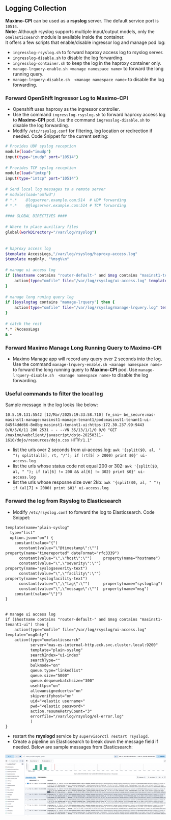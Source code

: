 ## Logging Collection


**Maximo-CPI** can be used as a **rsyslog** server. The default service port is `10514`. <br>
**Note**: Although rsyslog supports multiple input/output models, only the `omelasticsearch` module is available inside the container. <br>
It offers a few scripts that enable/disable ingressor log and manage pod log:

- `ingresslog-rsyslog.sh` to forward haproxy access log to rsyslog server. 
- `ingresslog-disable.sh` to disable the log forwarding.
- `ingresslog-container.sh` to keep the log in the haproxy container only.
- `manage-lrquery-enable.sh <manage namespace name>` to forward the long running query. 
- `manage-lrquery-disable.sh  <manage namespace name>` to disable the log forwarding.


### Forward OpenShift Ingressor Log to Maximo-CPI

- Openshift uses haproxy as the ingressor controller. 
- Use the command `ingresslog-rsyslog.sh` to forward haproxy access log to **Maximo-CPI** pod. Use the command `ingresslog-disable.sh` to disable the log forwarding. 
- Modify `/etc/rsyslog.conf` for filtering, log location or redirection if needed. Code Snippet for the current setting:

```bash
# Provides UDP syslog reception
module(load="imudp")     
input(type="imudp" port="10514")

# Provides TCP syslog reception
module(load="imtcp")
input(type="imtcp" port="10514")

# Send local log messages to a remote server 
# module(load="omfwd")
# *.*    @logserver.example.com:514  # UDP forwarding
# *.*    @@logserver.example.com:514 # TCP forwarding

#### GLOBAL DIRECTIVES ####

# Where to place auxiliary files
global(workDirectory="/var/log/rsyslog")


# haproxy access log
$template AccessLogs,"/var/log/rsyslog/haproxy-access.log"
$template msgOnly, "%msg%\n"

# manage ui access log
if ($hostname contains "router-default-" and $msg contains "masinst1-tenant1-ui") then {
    action(type="omfile" file="/var/log/rsyslog/ui-access.log" template="msgOnly")
}

# manage long runing query log
if ($syslogtag contains "manage-lrquery") then {
    action(type="omfile" file="/var/log/rsyslog/manage-lrquery.log" template="msgOnly")
}

# catch the rest
*.* ?AccessLogs
& ~
```

### Forward Maximo Manage Long Running Query to Maximo-CPI

- Maximo Manage app will record any query over 2 seconds into the log. Use the command `manage-lrquery-enable.sh <manage namespace name>` to forward the long running query to **Maximo-CPI** pod. Use `manage-lrquery-disable.sh  <manage namespace name>` to disable the log forwarding.

### Useful commands to filter the local log

Sample message in the log looks like below:
```
10.5.19.131:5542 [12/Mar/2025:19:33:58.710] fe_sni~ be_secure:mas-masinst1-manage:masinst1-manage-tenant1/pod:masinst1-tenant1-ui-845f4ddd66-8m8bq:masinst1-tenant1-ui:https:172.30.237.99:9443 0/0/5/6/11 200 2531 - - --VN 35/13/1/1/0 0/0 "GET /maximo/webclient/javascript/dojo-20250311-1610/dojo/resources/dojo.css HTTP/1.1"
``` 

- list the urls over 2 seconds from ui-access.log: `awk '{split($0, al, " "); split(al[5], rt, "/"); if (rt[5] > 2000) print $0}' ui-access.log`
- list the urls whose status code not equal 200 or 302: `awk '{split($0, al, " "); if (al[6] != 200 && al[6] != 302) print $0}' ui-access.log`
- list the urls whose resposne size over 2kb: `awk '{split($0, al, " "); if (al[7] > 2000) print $0}' ui-access.log`

### Forward the log from Rsyslog to Elasticsearch

- Modify `/etc/rsyslog.conf` to forward the log to Elasticsearch. Code Snippet:

```
template(name="plain-syslog"
  type="list"
  option.json="on") {
    constant(value="{")
      constant(value="\"@timestamp\":\"")  property(name="timereported" dateFormat="rfc3339")
      constant(value="\",\"host\":\"")     property(name="hostname")
      constant(value="\",\"severity\":\"") property(name="syslogseverity-text")
      constant(value="\",\"facility\":\"") property(name="syslogfacility-text")
      constant(value="\",\"tag\":\"")      property(name="syslogtag")
      constant(value="\",\"message\":\"")  property(name="msg")
    constant(value="\"}")
}


# manage ui access log
if ($hostname contains "router-default-" and $msg contains "masinst1-tenant1-ui") then {
    action(type="omfile" file="/var/log/rsyslog/ui-access.log" template="msgOnly")
    action(type="omelasticsearch"
           server="mas-es-internal-http.eck.svc.cluster.local:9200"       
           template="plain-syslog"
           searchIndex="ui-index"
           searchType=""
           bulkmode="on"
           queue.type="linkedlist"
           queue.size="5000"
           queue.dequeuebatchsize="300"
           usehttps="on"              
           allowunsignedcerts="on"
           skipverifyhost="on"
           uid="<elastic username>"          
           pwd="<elastic password>"          
           action.resumeRetryCount="3" 
           errorfile="/var/log/rsyslog/el-error.log"
           )
}
```

- restart the **rsyslogd** service by `supervisorctl restart rsyslogd`. 
- Create a pipeline on Elasticsearch to break down the message field if needed. Below are sample messages from Elasticsearch:

![alt text](elasticsearch.png)